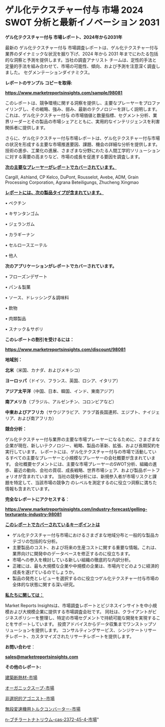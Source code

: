 # ゲル化テクスチャー付与 市場 2024 SWOT 分析と最新イノベーション 2031

<strong>ゲル化テクスチャー付与 市場レポート、2024年から2031年</strong>

最新の ゲル化テクスチャー付与 市場調査レポートは、ゲル化テクスチャー付与 業界のダイナミックな状況を掘り下げ、2024 年から 2031 年までにわたる包括的な洞察と予測を提供します。当社の調査アナリスト チームは、定性的手法と定量的手法を組み合わせて、市場の可能性、傾向、および予測を注意深く調査しました。 セグメンテーションダイナミクス。



<strong>レポートのサンプル コピーを取得:</strong> <a href=https://www.marketreportsinsights.com/sample/98081>

<strong><u>https://www.marketreportsinsights.com/sample/98081</u></strong></a>

このレポートは、競争環境に関する洞察を提供し、主要なプレーヤーをプロファイリングし、その戦略、強み、弱み、最新のテクノロジーを詳しく説明します。 これは、ゲル化テクスチャー付与 の市場価値と数量指標、セグメント分析、業界リーダーとその製品の市場シェアとともに、実用的なインテリジェンスを利害関係者に提供します。

さらに、ゲル化テクスチャー付与市場レポートは、ゲル化テクスチャー付与市場の状況を形成する主要な市場推進要因、課題、機会の詳細な分析を提供します。 技術の進歩、工業化の進展、さまざまな分野にわたる人間工学的ソリューションに対する需要の高まりなど、市場の成長を促進する要因を調査します。



<strong><u>次の主要なプレーヤーがレポートでカバーされています。</u></strong>

Cargill, Ashland, CP Kelco, DuPont, Rousselot, Avebe, ADM, Grain Processing Corporation, Agrana Beteiligungs, Zhucheng Xingmao



<strong><u><b>レポートには、次の製品タイプが含まれています。</b></u></strong>

• ペクチン

• キサンタンゴム

• ジェランガム

• カラギーナン

• セルロースエーテル

• 他人



<strong><b>次のアプリケーションがレポートでカバーされています。</b></strong>

• フローズンデザート

• パン＆製菓

• ソース、ドレッシング＆調味料

• 飲物

• 肉類製品

• スナック＆サボリ



<strong><b>このレポートの割引を受けるには：</b></strong><a href=https://www.marketreportsinsights.com/discount/98081>

<strong><u>https://www.marketreportsinsights.com/discount/98081</u></strong></a>



<strong>地域別：</strong>



<strong>北米</strong>（米国、カナダ、およびメキシコ）



<strong>ヨーロッパ</strong>（ドイツ、フランス、英国、ロシア、イタリア）



<strong>アジア太平洋</strong>（中国、日本、韓国、インド、東南アジア）



<strong>南アメリカ</strong>（ブラジル、アルゼンチン、コロンビアなど）



<strong>中東およびアフリカ</strong>（サウジアラビア、アラブ首長国連邦、エジプト、ナイジェリア、および南アフリカ）



<strong>競合分析：</strong>

ゲル化テクスチャー付与業界の主要な市場プレーヤーになるために、さまざまな企業が現在、新しいテクノロジー、戦略、製品の革新、拡張、および長期契約を実行しています。 レポートには、ゲル化テクスチャー付与の市場で活動しているすべての主要なプレーヤーと小規模なプレーヤーの会社概要が含まれています。 会社概要セグメントには、主要な市場プレーヤーのSWOT分析、組織の進歩、最近の動向、会社の買収、成長戦略、世界市場シェア、および製品ポートフォリオが含まれています。 当社の競争分析には、新規参入者が市場リスクと課題を特定して、当該市場の競争力 のレベルを測定するのに役立つ洞察に満ちた情報も含まれています。



<strong>完全なレポートにアクセスする</strong>：

<a href=https://www.marketreportsinsights.com/industry-forecast/gelling-texturants-industry-98081>

<strong><u>https://www.marketreportsinsights.com/industry-forecast/gelling-texturants-industry-98081</u></strong></a>



<strong><u><b>このレポートでカバーされているキーポイントは</b></u></strong>
<ul>
  <li>ゲル化テクスチャー付与市場におけるさまざまな地域分布と一般的な製品カテゴリの包括的な分析。</li>
  <li>主要製品のコスト、および将来の生産コストに関する重要な情報。これは、業界向けに開発中のデータベースを修正するのに役立ちます。</li>
  <li>市場への参入を検討している新しい組織の徹底的な内訳分析。</li>
  <li>正確には、最も大規模な企業や中規模の企業は、市場内でどのように経済的成長を遂げているのでしょうか。</li>
  <li>製品の発売とレビューを選択するのに役立つゲル化テクスチャー付与市場の全体的な状態に関する深い研究。</li>
</ul>


<strong><u><b>私たちに関しては：</b></u></strong>

Market Reports Insightsは、市場調査レポートとビジネスインサイトを中小規模および大規模企業に提供する市場調査会社です。 同社は、クライアントがビジネスポリシーを整理し、特定の市場セグメントで持続可能な開発を実現することをサポートしています。 投資アドバイスからデータ収集までワンストップソリューションを提供します。 コンサルティングサービス、シンジケートリサーチレポート、カスタマイズされたリサーチレポートを提供します。



<strong><b>お問い合わせ</b></strong>：

<a href=mailto:sales@marketreportsinsights.com>

<strong><u>sales@marketreportsinsights.com</u></strong></a>



<strong>その他のレポート:</strong>

<a href=https://www.linkedin.com/pulse/建築断熱材-市場-2023-swot-分析と成長率-2030-data-dive-discoveries-24-analysis-xsb9f/>建築断熱材-市場</a>

<a href=https://www.linkedin.com/pulse/オーガニックスープ-市場-2023-総利益と主要ベンダー-2030-analytics-achievers-24-analysis-j3z7f/>オーガニックスープ-市場</a>

<a href=https://www.linkedin.com/pulse/非選択的アゴニスト-市場-2023-推進要因と成長機会-2030-pr-news-hub-qjz3f/>非選択的アゴニスト-市場</a>

<a href=https://www.linkedin.com/pulse/無段変速機用トルクコンバーター-市場-2023-新興市場-将来の動向と市場需要-r1wlf/>無段変速機用トルクコンバーター-市場</a>

<a href=https://www.linkedin.com/pulse/n-ブチラートナトリウム-cas-2372-45-4-市場-2030-rfmdf/>n-ブチラートナトリウム-cas-2372-45-4-市場</a>"
